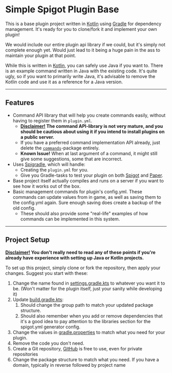# Simple Spigot Plugin Base
This is a base plugin project written in [Kotlin][kotlin-web] using [Gradle][gradle-web] for dependency management. It's ready for you to clone/fork it and implement your own plugin!

We would include our entire plugin api library if we could, but it's simply not complete enough yet. Would just lead to it being a huge pain in the ass to maintain your plugin at that point.

While this is written in [Kotlin][kotlin-web], you can safely use Java if you want to. There is an example command written in Java with the existing code. It's quite ugly, so if you want to primarily write Java, it's advisable to remove the Kotlin code and use it as a reference for a Java version.

---

## Features
- Command API library that will help you create commands easily, without having to register them in `plugin.yml`.
  - **<u>Disclaimer!</u> The command API-library is not very mature, and you should be cautious about using it if you intend to install plugins on a public server.**
  - If you have a preferred command implementation API already, just delete the [`commands`](/src/main/kotlin/com/example/pluginname/commands)-package entirely.
  - **Known Issue!** When at last argument of a command, it might still give some suggestions, some that are incorrect.
- Uses [Spigradle][spigradle-repo], which will handle:
  - Creating the `plugin.yml` for you.
  - Give you Gradle-tasks to test your plugin on both [Spigot][spigot-web] and [Paper][paper-web].
- Base project itself actually compiles and runs on a server if you want to see how it works out of the box.
- Basic management commands for plugin's config.yml. These commands can update values from in game, as well as saving them to the config.yml again. Sure enough saving does create a backup of the old config.
  - These should also provide some "real-life" examples of how commands can be implemented in this system.

---

## Project Setup
**<u>Disclaimer!</u> You don't really need to read any of these points if you're already have experience with setting up Java or Kotlin projects.**

To set up this project, simply clone or fork the repository, then apply your changes. Suggest you start with these:
1. Change the name found in [settings.gradle.kts](/settings.gradle.kts) to whatever you want it to be. (Won't matter for the plugin itself, just your sanity while developing it)
2. Update [build.gradle.kts](/build.gradle.kts):
   1. Should change the group path to match your updated package structure.
   2. Should also remember when you add or remove dependencies that it's a good idea to pay attention to the libraries section for the spigot.yml generator config.
3. Change the values in [gradle.properties](/gradle.properties) to match what you need for your plugin.
4. Remove the code you don't need.
5. Create a Git repository, [GitHub][github-web] is free to use, even for private repositories
6. Change the package structure to match what you need. If you have a domain, typically in reverse followed by project name

[gradle-web]: https://gradle.org/
[kotlin-web]: https://kotlinlang.org/
[spigot-web]: https://spigotmc.org/
[paper-web]: https://papermc.org/
[github-web]: https://github.com/

[spigradle-repo]: https://github.com/spigradle/spigradle
